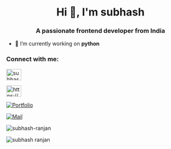 <h1 align="center">Hi 👋, I'm subhash</h1>
<h3 align="center">A passionate frontend developer from India</h3>



- 🔭 I’m currently working on **python**

<h3 align="left">Connect with me:</h3>
<p align="left">
<a href="https://twitter.com/subhash-ranjan" target="blank"><img align="center" src="https://raw.githubusercontent.com/rahuldkjain/github-profile-readme-generator/master/src/images/icons/Social/twitter.svg" alt="subhash-ranjan" height="30" width="40" /></a>

<a href="https://linkedin.com/in/https://www.linkedin.com/in/subhash-ranjan-m-327941239/"><img align="center" src="https://raw.githubusercontent.com/rahuldkjain/github-profile-readme-generator/master/src/images/icons/Social/linked-in-alt.svg" alt="https://www.linkedin.com/in/subhash-ranjan-m-327941239/" height="30" width="40" /></a>
</p>


[![Portfolio](http://img.shields.io/badge/-Portfolio%20Website-ffffff?style=flat&logo=data%3Aimage%2Fpng%3Bbase64%2CiVBORw0KGgoAAAANSUhEUgAAABAAAAAQCAYAAAAf8%2F9hAAAABHNCSVQICAgIfAhkiAAAAAlwSFlzAAAAdgAAAHYBTnsmCAAAABl0RVh0U29mdHdhcmUAd3d3Lmlua3NjYXBlLm9yZ5vuPBoAAAEYSURBVDiNxdHNK4RRFMfxzzMzhVJeirKwIZKVyG4WY22nrCwoG%2FkHbGYzO%2FkfLKysZSHFgmxtKCJkNTLEyEtZTGPx3KnpaWSS8q3bOffcc37ndC7%2FTYRldKKCdMJ%2Bxwbm8QJ57GMOV5jFaRD5iXyEHZzjCb24D7bYhEAugwOsNpHciCiNa7wlHiYTE%2FSggHEM4CTEsynxMmAME8GfRg6D4f6Kh%2BDf1HdKBTsaio4xhAscYhH96K4Ty2IF64hqAo%2FoQitmsIV2tKCMEs7QFk4ae6jWBEpYwzAy%2BAh%2BIYzfh6nQoBUj2BSUsjjCe5jkUrzUIj7rdvAs%2Fuo7bIu%2F%2BzYTOtaohIQkVew2iC9EWEJHg8dmKP%2By7g%2F5Ahl%2FO9wcY8OAAAAAAElFTkSuQmCC&logoColor=white)][website]

[![Mail](https://img.shields.io/badge/-Gmail-D14836?style=flat&logo=gmail&logoColor=white)][mail]


[website]: https://subhash-portfolio.vercel.app/
[mail]:mailto:subhash.mukho@gmail.com



<p align="left"> <img src="https://komarev.com/ghpvc/?username=subhash-ranjan&label=Profile%20views&color=0e75b6&style=flat" alt="subhash-ranjan" /> </p>


<p><img align="left" src="https://github-readme-stats.vercel.app/api/top-langs?username=subhash-ranjan&show_icons=true&locale=en&layout=compact&theme=tokyonight" alt="subhash ranjan" /></p>


